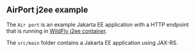 ## AirPort j2ee example

The `Air port` is an example Jakarta EE application with a HTTP endpoint that is running in
[WildFly j2ee container](https://wildfly.org).

The `src/main` folder contains a Jakarta EE application using JAX-RS.
